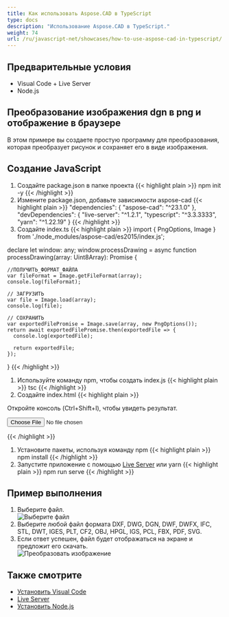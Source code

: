 ```yaml
---
title: Как использовать Aspose.CAD в TypeScript
type: docs
description: "Использование Aspose.CAD в TypeScript."
weight: 74
url: /ru/javascript-net/showcases/how-to-use-aspose-cad-in-typescript/
---
```



## Предварительные условия
- Visual Code + Live Server
- Node.js

## Преобразование изображения dgn в png и отображение в браузере

В этом примере вы создаете простую программу для преобразования, которая преобразует рисунок и сохраняет его в виде изображения.

## Создание JavaScript

1. Создайте package.json в папке проекта
{{< highlight plain >}}
npm init -y
{{< /highlight >}}
1. Измените package.json, добавьте зависимости aspose-cad
{{< highlight plain >}}
"dependencies": {
    "aspose-cad": "^23.1.0"
  },
 "devDependencies": {
    "live-server": "^1.2.1",
    "typescript": "^3.3.3333",
    "yarn": "^1.22.19"
  }
{{< /highlight >}}
1. Создайте index.ts
{{< highlight plain >}}
import { PngOptions, Image } from './node_modules/aspose-cad/es2015/index.js';

declare let window: any;
window.processDrawing = async function processDrawing(array: Uint8Array): Promise<any> {

    //ПОЛУЧИТЬ_ФОРМАТ_ФАЙЛА
    var fileFormat = Image.getFileFormat(array);
    console.log(fileFormat);
    
    // ЗАГРУЗИТЬ
    var file = Image.load(array);
    console.log(file);
    
    // СОХРАНИТЬ
    var exportedFilePromise = Image.save(array, new PngOptions());
    return await exportedFilePromise.then(exportedFile => {
      console.log(exportedFile);
      
      return exportedFile;
    });
}
{{< /highlight >}}
1. Используйте команду npm, чтобы создать index.js
{{< highlight plain >}}
tsc
{{< /highlight >}}
1. Создайте index.html
{{< highlight plain >}}
<!DOCTYPE html>
Откройте консоль (Ctrl+Shift+I), чтобы увидеть результат.

<script src="./node_modules/aspose-cad/dotnet.js"></script>
<script type="module" src="./node_modules/aspose-cad/es2015/index-js.js"></script>

<body>
	<input id="file" type="file">
	<img id="image" />
</body>

<script>
window.onload = async function () {
	document.querySelector('input').addEventListener('change', function() {
      var reader = new FileReader();
      reader.onload = function() {
      
          var arrayBuffer = this.result;
          var array = new Uint8Array(arrayBuffer);
          
		  //ПОЛУЧИТЬ_ФОРМАТ_ФАЙЛА
		  fileFormat = Aspose.CAD.Image.getFileFormat(array);
          console.log(fileFormat);
		  
		  // ЗАГРУЗИТЬ
		  file = Aspose.CAD.Image.load(array);
          console.log(file);
		  
		  // СОХРАНИТЬ
		  exportedFilePromise = Aspose.CAD.Image.save(array, new Aspose.CAD.PngOptions());
		  exportedFilePromise.then(exportedFile => {
			console.log(exportedFile);
			
			var urlCreator = window.URL || window.webkitURL;
			var blob = new Blob([exportedFile], { type: 'application/octet-stream' });
            var imageUrl = urlCreator.createObjectURL(blob);
            document.querySelector("#image").src = imageUrl;
		  });
      }
	  
      reader.readAsArrayBuffer(this.files[0]);
    }, 
	false);
};
</script>
{{< /highlight >}}

1. Установите пакеты, используя команду npm
{{< highlight plain >}}
npm install
{{< /highlight >}}
1. Запустите приложение с помощью [Live Server](https://marketplace.visualstudio.com/items?itemName=ritwickdey.LiveServer/) или yarn
{{< highlight plain >}}
npm run serve
{{< /highlight >}}

## Пример выполнения

1. Выберите файл.<br>
![Выберите файл](/cad/_assets/javascript-net/typescript/choose-file.png)<br>
1. Выберите любой файл формата DXF, DWG, DGN, DWF, DWFX, IFC, STL, DWT, IGES, PLT, CF2, OBJ, HPGL, IGS, PCL, FBX, PDF, SVG.
1. Если ответ успешен, файл будет отображаться на экране и предложит его скачать.<br>
![Преобразовать изображение](/cad/_assets/javascript-net/typescript/convert-image.png)<br>
## Также смотрите

- [Установить Visual Code](https://code.visualstudio.com/)
- [Live Server](https://marketplace.visualstudio.com/items?itemName=ritwickdey.LiveServer/)
- [Установить Node.js](https://nodejs.org/en/)
